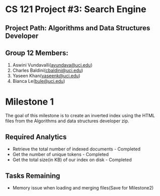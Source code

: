 # CS 121 Project #3: Search Engine

## Project Path: Algorithms and Data Structures Developer


## Group 12 Members:
1. Aswini Vundavalli(avundava@uci.edu)
2. Charles Baldini(cbaldini@uci.edu)
3. Yaseen Khan(yaseenk@uci.edu)
4. Bianca Le(bule@uci.edu)

# Milestone 1
The goal of this milestone is to create an inverted index using the HTML files from the Algorithms and data structures developer zip.

## Required Analytics
- Retrieve the total number of indexed documents - Completed
- Get the number of unique tokens - Completed
- Get the total size(in KB) of our index on disk - Completed


## Tasks Remaining
- Memory issue when loading and merging files(Save for Milestone2)